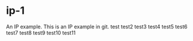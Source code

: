 # ip-1
An IP example.
This is an IP example in git.
test
test2
test3
test4
test5
test6
test7
test8
test9
test10
test11
